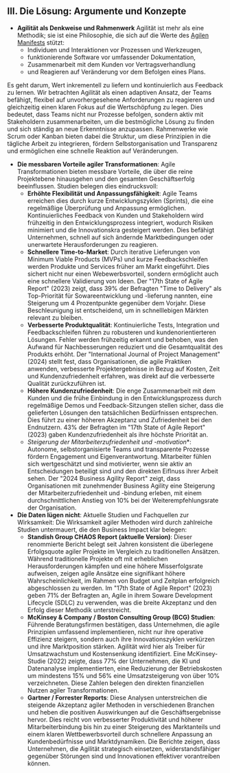 ## III. Die Lösung: Argumente und Konzepte

- **Agilität als Denkweise und Rahmenwerk**
    Agilität ist mehr als eine Methodik; sie ist eine Philosophie, die sich auf die Werte des [Agilen Manifests](https://agilemanifesto.org/iso/de/manifesto.html) stützt: 
    - Individuen und Interaktionen vor Prozessen und Werkzeugen,
    - funktionierende Software vor umfassender Dokumentation,
    - Zusammenarbeit mit dem Kunden vor Vertragsverhandlung 
    - und Reagieren auf Veränderung vor dem Befolgen eines Plans.
 
Es geht darum, Wert inkrementell zu liefern und kontinuierlich aus Feedback zu lernen. Wir betrachten Agilität als einen adaptiven Ansatz, der Teams befähigt, flexibel auf unvorhergesehene Anforderungen zu reagieren und gleichzeitig einen klaren Fokus auf die Wertschöpfung zu legen. Dies bedeutet, dass Teams nicht nur Prozesse befolgen, sondern aktiv mit Stakeholdern zusammenarbeiten, um die bestmögliche Lösung zu finden und sich ständig an neue Erkenntnisse anzupassen. Rahmenwerke wie Scrum oder Kanban bieten dabei die Struktur, um diese Prinzipien in die tägliche Arbeit zu integrieren, fördern Selbstorganisation und Transparenz und ermöglichen eine schnelle Reaktion auf Veränderungen.

- **Die messbaren Vorteile agiler Transformationen**:
    Agile Transformationen bieten messbare Vorteile, die über die reine Projektebene hinausgehen und den gesamten Geschäftserfolg beeinflussen. Studien belegen dies eindrucksvoll: 
    - **Erhöhte Flexibilität und Anpassungsfähigkeit**: Agile Teams erreichen dies durch kurze Entwicklungszyklen (Sprints), die eine regelmäßige Überprüfung und Anpassung ermöglichen. Kontinuierliches Feedback von Kunden und Stakeholdern wird frühzeitig in den Entwicklungsprozess integriert, wodurch Risiken minimiert und die Innovationskra gesteigert werden. Dies befähigt Unternehmen, schnell auf sich ändernde Marktbedingungen oder unerwartete Herausforderungen zu reagieren.
    - **Schnellere Time-to-Market**: Durch iterative Lieferungen von Minimum Viable Products (MVPs) und kurze Feedbackschleifen werden Produkte und Services früher am Markt eingeführt. Dies sichert nicht nur einen Webewerbsvorteil, sondern ermöglicht auch eine schnellere Validierung von Ideen. Der "17th State of Agile Report" (2023) zeigt, dass 39% der Befragten "Time to Delivery" als Top-Priorität für Sowareentwicklung und -lieferung nannten, eine Steigerung um 4 Prozentpunkte gegenüber dem Vorjahr. Diese Beschleunigung ist entscheidend, um in schnelllebigen Märkten relevant zu bleiben.
    - **Verbesserte Produktqualität**: Kontinuierliche Tests, Integration und Feedbackschleifen führen zu robusteren und kundenorientierteren Lösungen. Fehler werden frühzeitig erkannt und behoben, was den Aufwand für Nachbesserungen reduziert und die Gesamtqualität des Produkts erhöht. Der "International Journal of Project Management" (2024) stellt fest, dass Organisationen, die agile Praktiken anwenden, verbesserte Projektergebnisse in Bezug auf Kosten, Zeit und Kundenzufriedenheit erfahren, was direkt auf die verbesserte Qualität zurückzuführen ist.
    - **Höhere Kundenzufriedenheit**: Die enge Zusammenarbeit mit dem Kunden und die frühe Einbindung in den Entwicklungsprozess durch regelmäßige Demos und Feedback-Sitzungen stellen sicher, dass die gelieferten Lösungen den tatsächlichen Bedürfnissen entsprechen. Dies führt zu einer höheren Akzeptanz und Zufriedenheit bei den Endnutzern. 43% der Befragten im "17th State of Agile Report" (2023) gaben Kundenzufriedenheit als ihre höchste Priorität an.
    - *Steigerung der Mitarbeiterzufriedenheit und -motivation**: Autonome, selbstorganisierte Teams und transparente Prozesse fördern Engagement und Eigenverantwortung. Mitarbeiter fühlen sich wertgeschätzt und sind motivierter, wenn sie aktiv an Entscheidungen beteiligt sind und den direkten Eiflnuss ihrer Arbeit sehen. Der "2024 Business Agility Report" zeigt, dass Organisationen mit zunehmender Business Agility eine Steigerung der Mitarbeiterzufriedenheit und -bindung erleben, mit einem durchschnittlichen Anstieg von 10% bei der Weiterempfehlungsrate der Organisation.
- **Die Daten lügen nicht**: Aktuelle Studien und Fachquellen zur Wirksamkeit: Die Wirksamkeit agiler Methoden wird durch zahlreiche Studien untermauert, die den Business Impact klar belegen:
    - **Standish Group CHAOS Report (aktuelle Version)**: Dieser renommierte Bericht belegt seit Jahren konsistent die überlegene Erfolgsquote agiler Projekte im Vergleich zu traditionellen Ansätzen. Während traditionelle Projekte oft mit erheblichen Herausforderungen kämpfen und eine höhere Misserfolgsrate aufweisen, zeigen agile Ansätze eine signifikant höhere Wahrscheinlichkeit, im Rahmen von Budget und Zeitplan erfolgreich abgeschlossen zu werden. Im "17th State of Agile Report" (2023) geben 71% der Befragten an, Agile in ihrem Soware Development Lifecycle (SDLC) zu verwenden, was die breite Akzeptanz und den Erfolg dieser Methodik unterstreicht. 
    - **McKinsey & Company / Boston Consulting Group (BCG) Studien**: Führende Beratungsfirmen bestätigen, dass Unternehmen, die agile Prinzipien umfassend implementieren, nicht nur ihre operative Effizienz steigern, sondern auch ihre Innovationszyklen verkürzen und ihre Marktposition stärken. Agilität wird hier als Treiber für Umsatzwachstum und Kostensenkung identifiziert. Eine McKinsey-Studie (2022) zeigte, dass 77% der Unternehmen, die KI und Datenanalyse implementierten, eine Reduzierung der Betriebskosten um mindestens 15% und 56% eine Umsatzsteigerung von über 10% verzeichneten. Diese Zahlen belegen den direkten finanziellen Nutzen agiler Transformationen.
    - **Gartner / Forrester Reports**: Diese Analysen unterstreichen die steigende Akzeptanz agiler Methoden in verschiedenen Branchen und heben die positiven Auswirkungen auf die Geschäftsergebnisse hervor. Dies reicht von verbesserter Produktivität und höherer Mitarbeiterbindung bis hin zu einer Steigerung des Marktanteils und einem klaren Wettbewerbsvorteil durch schnellere Anpassung an Kundenbedürfnisse und Marktdynamiken. Die Berichte zeigen, dass Unternehmen, die Agilität strategisch einsetzen, widerstandsfähiger gegenüber Störungen sind und Innovationen effektiver vorantreiben können.